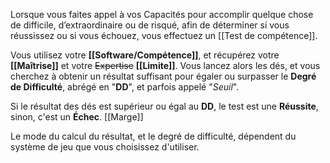 Lorsque vous faites appel à vos Capacités pour accomplir quelque chose de difficile, d’extraordinaire ou de risqué, afin de déterminer si vous réussissez ou si vous échouez, vous effectuez un [[Test de compétence]].

Vous utilisez votre **[[Software/Compétence]]**, et récupérez votre **[[Maîtrise]]** et votre ~~Expertise~~ **[[Limite]]**. Vous lancez alors les dés, et vous cherchez à obtenir un résultat suffisant pour égaler ou surpasser le **Degré de Difficulté**, abrégé en "**DD**", et parfois appelé "_Seuil_".

Si le résultat des dés est supérieur ou égal au **DD**, le test est une **Réussite**, sinon, c'est un **Échec**. [[Marge]]

Le mode du calcul du résultat, et le degré de difficulté, dépendent du système de jeu que vous choisissez d'utiliser.